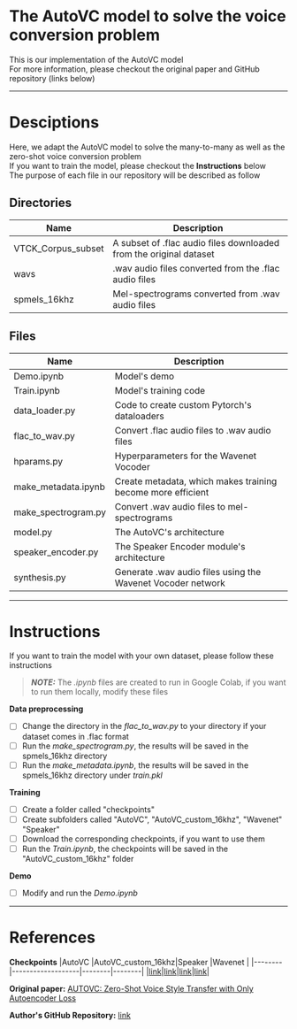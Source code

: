 # The AutoVC model to solve the voice conversion problem  
This is our implementation of the AutoVC model  
For more information, please checkout the original paper and GitHub repository
(links below)
***
# Desciptions 
Here, we adapt the AutoVC model to solve the many-to-many as well as the zero-shot voice conversion problem  
If you want to train the model, please checkout the **Instructions** below  
The purpose of each file in our repository will be described as follow  
## Directories
|Name                |Description                                                        |
|--------------------|-------------------------------------------------------------------|
|VTCK_Corpus_subset  |A subset of .flac audio files downloaded from the original dataset |
|wavs                |.wav audio files converted from the .flac audio files              |
|spmels_16khz        |Mel-spectrograms converted from .wav audio files                   |
## Files
|Name                |Description                                                        |
|--------------------|-------------------------------------------------------------------|
|Demo.ipynb          |Model's demo                                                       |
|Train.ipynb         |Model's training code                                              |
|data_loader.py      |Code to create custom Pytorch's dataloaders                        |
|flac_to_wav.py      |Convert .flac audio files to .wav audio files                      |
|hparams.py          |Hyperparameters for the Wavenet Vocoder                            |
|make_metadata.ipynb |Create metadata, which makes training become more efficient        |
|make_spectrogram.py |Convert .wav audio files to mel-spectrograms                       |
|model.py            |The AutoVC's architecture                                          |
|speaker_encoder.py  |The Speaker Encoder module's architecture                          |
|synthesis.py        |Generate .wav audio files using the Wavenet Vocoder network        |
***
# Instructions
If you want to train the model with your own dataset, please follow these instructions  
> **_NOTE:_**  The *.ipynb* files are created to run in Google Colab, if you want to run them locally, modify these files 

**Data preprocessing** 
- [ ] Change the directory in the *flac_to_wav.py* to your directory if your dataset comes in .flac format
- [ ] Run the *make_spectrogram.py*, the results will be saved in the spmels_16khz directory
- [ ] Run the *make_metadata.ipynb*, the results will be saved in the spmels_16khz directory under *train.pkl*  

**Training**
- [ ] Create a folder called "checkpoints"
- [ ] Create subfolders called "AutoVC", "AutoVC_custom_16khz", "Wavenet" "Speaker"
- [ ] Download the corresponding checkpoints, if you want to use them
- [ ] Run the *Train.ipynb*, the checkpoints will be saved in the "AutoVC_custom_16khz" folder  

**Demo**
- [ ] Modify and run the *Demo.ipynb* 
***
# References

**Checkpoints**
|AutoVC  |AutoVC_custom_16khz|Speaker |Wavenet |
|--------|-------------------|--------|--------|
|[link](https://drive.google.com/file/d/1dFQBhnsjIJdfkrQRXP48EgR56dypAA6h/view?usp=sharing)|[link](https://drive.google.com/file/d/1-wJokreO9282H2jZqUKhuhbo8vnEkLi7/view?usp=sharing)|[link](https://drive.google.com/file/d/1NUKlkvj8UERblp3XWksAeF7ORlQTjxAp/view?usp=sharing)|[link](https://drive.google.com/file/d/1A9IFQ-SBWwl2P1FVjODZVNIPUW7vA8S_/view?usp=sharing)|

**Original paper:**
[AUTOVC: Zero-Shot Voice Style Transfer with Only Autoencoder Loss](https://arxiv.org/abs/1905.05879)  

**Author's GitHub Repository:**
[link](https://github.com/auspicious3000/autovc.git)  





